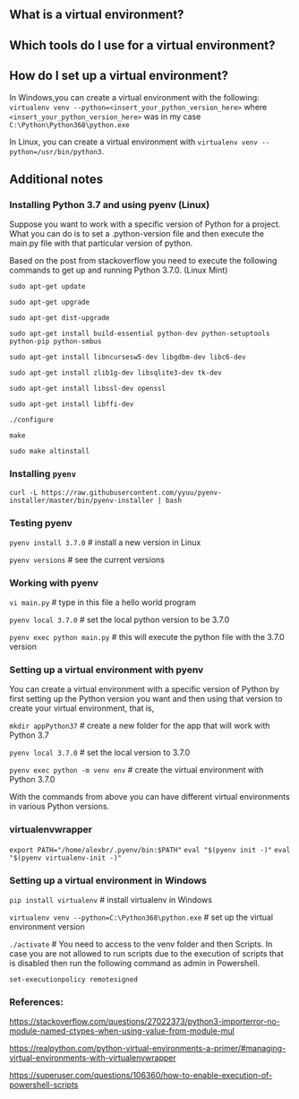 ## What is a virtual environment? 


## Which tools do I use for a virtual environment?


## How do I set up a virtual environment?

In Windows,you can create a virtual environment with the following: `virtualenv venv --python=<insert_your_python_version_here>` where `<insert_your_python_version_here>` was in my case `C:\Python\Python368\python.exe`

In Linux, you can create a virtual environment with `virtualenv venv --python=/usr/bin/python3`.

## Additional notes

### Installing Python 3.7 and using pyenv (Linux)

Suppose you want to work with a specific version of Python for a project. What you can do is to set a .python-version file and then
execute the main.py file with that particular version of python.

Based on the post from stackoverflow you need to execute the following commands to get up and running Python 3.7.0. (Linux Mint)

`sudo apt-get update`

`sudo apt-get upgrade`

`sudo apt-get dist-upgrade`

`sudo apt-get install build-essential python-dev python-setuptools python-pip python-smbus`

`sudo apt-get install libncursesw5-dev libgdbm-dev libc6-dev`

`sudo apt-get install zlib1g-dev libsqlite3-dev tk-dev`

`sudo apt-get install libssl-dev openssl`

`sudo apt-get install libffi-dev`

`./configure`

`make`

`sudo make altinstall`

### Installing `pyenv`

`curl -L https://raw.githubusercontent.com/yyuu/pyenv-installer/master/bin/pyenv-installer | bash`

### Testing pyenv

`pyenv install 3.7.0` # install a new version in Linux

`pyenv versions`      # see the current versions

### Working with pyenv

`vi main.py`                # type in this file a hello world program

`pyenv local 3.7.0`         # set the local python version to be 3.7.0

`pyenv exec python main.py` # this will execute the python file with the 3.7.0 version

### Setting up a virtual environment with pyenv

You can create a virtual environment with a specific version of Python by first setting up the Python version you want and then using that
version to create your virtual environment, that is,

`mkdir appPython37` # create a new folder for the app that will work with Python 3.7

`pyenv local 3.7.0` # set the local version to 3.7.0

`pyenv exec python -m venv env` # create the virtual environment with Python 3.7.0

With the commands from above you can have different virtual environments in various Python versions.

### virtualenvwrapper

`export PATH="/home/alexbr/.pyenv/bin:$PATH"`
`eval "$(pyenv init -)"`
`eval "$(pyenv virtualenv-init -)"`

### Setting up a virtual environment in Windows

`pip install virtualenv` # install virtualenv in Windows

`virtualenv venv --python=C:\Python368\python.exe` # set up the virtual environment version 

`./activate` # You need to access to the venv folder and then Scripts. In case you are not allowed to run scripts due to the execution of scripts that is disabled then run the following command as admin in Powershell.

`set-executionpolicy remotesigned`


### References:

https://stackoverflow.com/questions/27022373/python3-importerror-no-module-named-ctypes-when-using-value-from-module-mul 

https://realpython.com/python-virtual-environments-a-primer/#managing-virtual-environments-with-virtualenvwrapper

https://superuser.com/questions/106360/how-to-enable-execution-of-powershell-scripts
